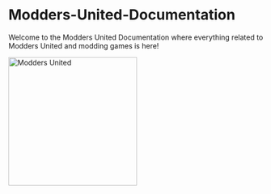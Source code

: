 # Modders-United-Documentation
Welcome to the Modders United Documentation where everything related to Modders United and modding games is here!

<img width="254" height="254" alt="Modders United" src="https://github.com/user-attachments/assets/2d4b0234-1a47-4078-871b-3431672727bb" />
